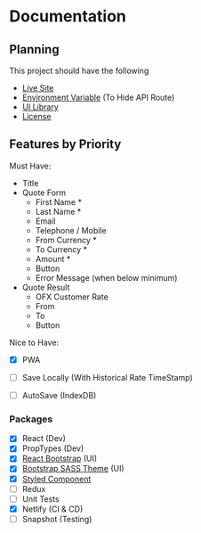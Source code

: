 # Documentation

## Planning

This project should have the following
- [Live Site](https://ofx.netlify.app/)
- [Environment Variable](https://docs.netlify.com/configure-builds/environment-variables/#build-metadata) (To Hide API Route)
- [UI Library](https://ofx.netlify.app/storybook/index.html)
- [License](./LICENSE)

## Features by Priority

Must Have:

- Title
- Quote Form
    - First Name *
    - Last Name *
    - Email
    - Telephone / Mobile
    - From Currency *
    - To Currency *
    - Amount *
    - Button
    - Error Message (when below minimum)
- Quote Result
    - OFX Customer Rate
    - From
    - To
    - Button

Nice to Have:

- [x] PWA
- [ ] Save Locally (With Historical Rate TimeStamp)
- [ ] AutoSave (IndexDB)


### Packages

- [x] React (Dev)
- [x] PropTypes (Dev)
- [x] [React Bootstrap](https://react-bootstrap.github.io/) (UI)
- [x] [Bootstrap SASS Theme](https://react-bootstrap.github.io/getting-started/introduction) (UI)
- [x] [Styled Component](https://www.styled-components.com/)
- [ ] Redux
- [ ] Unit Tests
- [x] Netlify (CI & CD)
- [ ] Snapshot (Testing)

